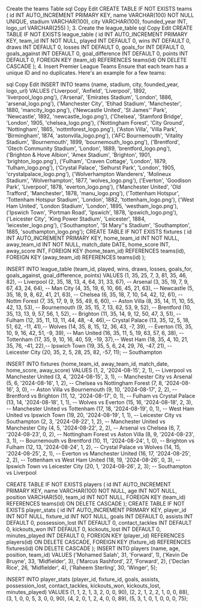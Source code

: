 Create the teams Table
sql
Copy
Edit
CREATE TABLE IF NOT EXISTS teams (
    id INT AUTO_INCREMENT PRIMARY KEY,
    name VARCHAR(100) NOT NULL UNIQUE,
    stadium VARCHAR(100),
    city VARCHAR(100),
    founded_year INT,
    logo_url VARCHAR(255)
);
3. Create the league_table
sql
Copy
Edit
CREATE TABLE IF NOT EXISTS league_table (
    id INT AUTO_INCREMENT PRIMARY KEY,
    team_id INT NOT NULL,
    played INT DEFAULT 0,
    wins INT DEFAULT 0,
    draws INT DEFAULT 0,
    losses INT DEFAULT 0,
    goals_for INT DEFAULT 0,
    goals_against INT DEFAULT 0,
    goal_difference INT DEFAULT 0,
    points INT DEFAULT 0,
    FOREIGN KEY (team_id) REFERENCES teams(id) ON DELETE CASCADE
);
4. Insert Premier League Teams
Ensure that each team has a unique ID and no duplicates. Here's an example for a few teams:

sql
Copy
Edit
INSERT INTO teams (name, stadium, city, founded_year, logo_url) VALUES
('Liverpool', 'Anfield', 'Liverpool', 1892, 'liverpool_logo.png'),
('Arsenal', 'Emirates Stadium', 'London', 1886, 'arsenal_logo.png'),
('Manchester City', 'Etihad Stadium', 'Manchester', 1880, 'mancity_logo.png'),
('Newcastle United', 'St James'' Park', 'Newcastle', 1892, 'newcastle_logo.png'),
('Chelsea', 'Stamford Bridge', 'London', 1905, 'chelsea_logo.png'),
('Nottingham Forest', 'City Ground', 'Nottingham', 1865, 'nottmforest_logo.png'),
('Aston Villa', 'Villa Park', 'Birmingham', 1874, 'astonvilla_logo.png'),
('AFC Bournemouth', 'Vitality Stadium', 'Bournemouth', 1899, 'bournemouth_logo.png'),
('Brentford', 'Gtech Community Stadium', 'London', 1889, 'brentford_logo.png'),
('Brighton & Hove Albion', 'Amex Stadium', 'Brighton', 1901, 'brighton_logo.png'),
('Fulham', 'Craven Cottage', 'London', 1879, 'fulham_logo.png'),
('Crystal Palace', 'Selhurst Park', 'London', 1905, 'crystalpalace_logo.png'),
('Wolverhampton Wanderers', 'Molineux Stadium', 'Wolverhampton', 1877, 'wolves_logo.png'),
('Everton', 'Goodison Park', 'Liverpool', 1878, 'everton_logo.png'),
('Manchester United', 'Old Trafford', 'Manchester', 1878, 'manu_logo.png'),
('Tottenham Hotspur', 'Tottenham Hotspur Stadium', 'London', 1882, 'tottenham_logo.png'),
('West Ham United', 'London Stadium', 'London', 1895, 'westham_logo.png'),
('Ipswich Town', 'Portman Road', 'Ipswich', 1878, 'ipswich_logo.png'),
('Leicester City', 'King Power Stadium', 'Leicester', 1884, 'leicester_logo.png'),
('Southampton', 'St Mary''s Stadium', 'Southampton', 1885, 'southampton_logo.png'); 
CREATE TABLE IF NOT EXISTS fixtures (
    id INT AUTO_INCREMENT PRIMARY KEY,
    home_team_id INT NOT NULL,
    away_team_id INT NOT NULL,
    match_date DATE,
    home_score INT,
    away_score INT,
    FOREIGN KEY (home_team_id) REFERENCES teams(id),
    FOREIGN KEY (away_team_id) REFERENCES teams(id)
);

INSERT INTO league_table (team_id, played, wins, draws, losses, goals_for, goals_against, goal_difference, points) 
VALUES
(1, 35, 25, 7, 3, 81, 35, 46, 82),   -- Liverpool
(2, 35, 18, 13, 4, 64, 31, 33, 67),  -- Arsenal
(3, 35, 19, 7, 9, 67, 43, 24, 64),   -- Man City
(4, 35, 19, 6, 10, 66, 45, 21, 63),  -- Newcastle
(5, 35, 18, 9, 8, 62, 41, 21, 63),   -- Chelsea
(6, 35, 18, 7, 10, 54, 42, 12, 61),  -- Nottm Forest
(7, 35, 17, 9, 9, 55, 49, 6, 60),    -- Aston Villa
(8, 35, 14, 11, 10, 55, 42, 13, 53), -- Bournemouth
(9, 35, 15, 7, 13, 62, 53, 9, 52),   -- Brentford
(10, 35, 13, 13, 9, 57, 56, 1, 52),  -- Brighton
(11, 35, 14, 9, 12, 50, 47, 3, 51),  -- Fulham
(12, 35, 11, 13, 11, 44, 48, -4, 46),-- Crystal Palace
(13, 35, 12, 5, 18, 51, 62, -11, 41),-- Wolves
(14, 35, 8, 15, 12, 36, 43, -7, 39), -- Everton
(15, 35, 10, 9, 16, 42, 51, -9, 39), -- Man United
(16, 35, 11, 5, 19, 63, 57, 6, 38),  -- Tottenham
(17, 35, 9, 10, 16, 40, 59, -19, 37),-- West Ham
(18, 35, 4, 10, 21, 35, 76, -41, 22),-- Ipswich Town
(19, 35, 5, 6, 24, 29, 76, -47, 21), -- Leicester City
(20, 35, 2, 5, 28, 25, 82, -57, 11); -- Southampton

INSERT INTO fixtures (home_team_id, away_team_id, match_date, home_score, away_score) 
VALUES
(1, 2, '2024-08-15', 2, 1),  -- Liverpool vs Manchester United
(3, 4, '2024-08-15', 3, 1),  -- Manchester City vs Arsenal
(5, 6, '2024-08-16', 1, 2),  -- Chelsea vs Nottingham Forest
(7, 8, '2024-08-16', 3, 0),  -- Aston Villa vs Bournemouth
(9, 10, '2024-08-17', 2, 2), -- Brentford vs Brighton
(11, 12, '2024-08-17', 0, 1), -- Fulham vs Crystal Palace
(13, 14, '2024-08-18', 1, 1), -- Wolves vs Everton
(15, 16, '2024-08-18', 2, 3), -- Manchester United vs Tottenham
(17, 18, '2024-08-19', 0, 1), -- West Ham United vs Ipswich Town
(19, 20, '2024-08-19', 1, 1), -- Leicester City vs Southampton
(2, 3, '2024-08-22', 1, 2),  -- Manchester United vs Manchester City
(4, 5, '2024-08-22', 2, 2),  -- Arsenal vs Chelsea
(6, 7, '2024-08-23', 0, 2),  -- Nottingham Forest vs Aston Villa
(8, 9, '2024-08-23', 3, 1),  -- Bournemouth vs Brentford
(10, 11, '2024-08-24', 1, 0), -- Brighton vs Fulham
(12, 13, '2024-08-24', 1, 2), -- Crystal Palace vs Wolves
(14, 15, '2024-08-25', 2, 1), -- Everton vs Manchester United
(16, 17, '2024-08-25', 2, 2), -- Tottenham vs West Ham United
(18, 19, '2024-08-26', 0, 3), -- Ipswich Town vs Leicester City
(20, 1, '2024-08-26', 2, 3);  -- Southampton vs Liverpool

CREATE TABLE IF NOT EXISTS players (
    id INT AUTO_INCREMENT PRIMARY KEY,
    name VARCHAR(100) NOT NULL,
    age INT NOT NULL,
    position VARCHAR(50),
    team_id INT NOT NULL,
    FOREIGN KEY (team_id) REFERENCES teams(id) ON DELETE CASCADE
);
CREATE TABLE IF NOT EXISTS player_stats (
    id INT AUTO_INCREMENT PRIMARY KEY,
    player_id INT NOT NULL,
    fixture_id INT NOT NULL,
    goals INT DEFAULT 0,
    assists INT DEFAULT 0,
    possession_lost INT DEFAULT 0,
    contact_tackles INT DEFAULT 0,
    kickouts_won INT DEFAULT 0,
    kickouts_lost INT DEFAULT 0,
    minutes_played INT DEFAULT 0,
    FOREIGN KEY (player_id) REFERENCES players(id) ON DELETE CASCADE,
    FOREIGN KEY (fixture_id) REFERENCES fixtures(id) ON DELETE CASCADE
);
INSERT INTO players (name, age, position, team_id)
VALUES
('Mohamed Salah', 31, 'Forward', 1),
('Kevin De Bruyne', 33, 'Midfielder', 3),
('Marcus Rashford', 27, 'Forward', 2),
('Declan Rice', 26, 'Midfielder', 4),
('Raheem Sterling', 30, 'Winger', 5);

INSERT INTO player_stats (player_id, fixture_id, goals, assists, possession_lost, contact_tackles, kickouts_won, kickouts_lost, minutes_played)
VALUES
(1, 1, 2, 1, 3, 2, 0, 0, 90),
(2, 2, 1, 2, 2, 1, 0, 0, 88),
(3, 1, 0, 0, 5, 3, 0, 0, 90),
(4, 2, 0, 1, 2, 4, 0, 0, 89),
(5, 3, 1, 0, 1, 0, 0, 0, 75);